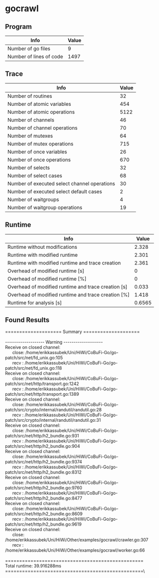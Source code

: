 # gocrawl

## Program 
| Info | Value |
| - | - |
| Number of go files | 9|
| Number of lines of code |1497|
## Trace 
| Info | Value |
| - | - |
| Number of routines | 32|
| Number of atomic variables | 454|
| Number of atomic operations | 5122|
| Number of channels | 46|
| Number of channel operations | 70|
| Number of mutexes | 64|
| Number of mutex operations | 715|
| Number of once variables | 26|
| Number of once operations | 670|
| Number of selects | 32|
| Number of select cases | 68|
| Number of executed select channel operations | 30|
| Number of executed select default cases | 2|
| Number of waitgroups | 4|
| Number of waitgroup operations | 19|
## Runtime 
| Info | Value |
| - | - |
| Runtime without modifications | 2.328|
| Runtime with modified runtime | 2.301|
| Runtime with modified runtime and trace creation | 2.361|
| Overhead of modified runtime [s] | 0|
| Overhead of modified runtime [\%] | 0|
| Overhead of modified runtime and trace creation [s] | 0.033|
| Overhead of modified runtime and trace creation [\%] | 1.418|
| Runtime for analysis [s] | 0.6565|
## Found Results
==================== Summary ====================\
\
-------------------- Warning --------------------\
Receive on closed channel:\
&nbsp;&nbsp;&nbsp;&nbsp;&nbsp;&nbsp;close: /home/erikkassubek/Uni/HiWi/CoBuFi-Go/go-patch/src/net/fd_unix.go:105\
&nbsp;&nbsp;&nbsp;&nbsp;&nbsp;&nbsp;recv : /home/erikkassubek/Uni/HiWi/CoBuFi-Go/go-patch/src/net/fd_unix.go:118\
Receive on closed channel:\
&nbsp;&nbsp;&nbsp;&nbsp;&nbsp;&nbsp;close: /home/erikkassubek/Uni/HiWi/CoBuFi-Go/go-patch/src/net/http/transport.go:1242\
&nbsp;&nbsp;&nbsp;&nbsp;&nbsp;&nbsp;recv : /home/erikkassubek/Uni/HiWi/CoBuFi-Go/go-patch/src/net/http/transport.go:1389\
Receive on closed channel:\
&nbsp;&nbsp;&nbsp;&nbsp;&nbsp;&nbsp;close: /home/erikkassubek/Uni/HiWi/CoBuFi-Go/go-patch/src/crypto/internal/randutil/randutil.go:28\
&nbsp;&nbsp;&nbsp;&nbsp;&nbsp;&nbsp;recv : /home/erikkassubek/Uni/HiWi/CoBuFi-Go/go-patch/src/crypto/internal/randutil/randutil.go:31\
Receive on closed channel:\
&nbsp;&nbsp;&nbsp;&nbsp;&nbsp;&nbsp;close: /home/erikkassubek/Uni/HiWi/CoBuFi-Go/go-patch/src/net/http/h2_bundle.go:931\
&nbsp;&nbsp;&nbsp;&nbsp;&nbsp;&nbsp;recv : /home/erikkassubek/Uni/HiWi/CoBuFi-Go/go-patch/src/net/http/h2_bundle.go:904\
Receive on closed channel:\
&nbsp;&nbsp;&nbsp;&nbsp;&nbsp;&nbsp;close: /home/erikkassubek/Uni/HiWi/CoBuFi-Go/go-patch/src/net/http/h2_bundle.go:9374\
&nbsp;&nbsp;&nbsp;&nbsp;&nbsp;&nbsp;recv : /home/erikkassubek/Uni/HiWi/CoBuFi-Go/go-patch/src/net/http/h2_bundle.go:8312\
Receive on closed channel:\
&nbsp;&nbsp;&nbsp;&nbsp;&nbsp;&nbsp;close: /home/erikkassubek/Uni/HiWi/CoBuFi-Go/go-patch/src/net/http/h2_bundle.go:9760\
&nbsp;&nbsp;&nbsp;&nbsp;&nbsp;&nbsp;recv : /home/erikkassubek/Uni/HiWi/CoBuFi-Go/go-patch/src/net/http/h2_bundle.go:8477\
Receive on closed channel:\
&nbsp;&nbsp;&nbsp;&nbsp;&nbsp;&nbsp;close: /home/erikkassubek/Uni/HiWi/CoBuFi-Go/go-patch/src/net/http/h2_bundle.go:8609\
&nbsp;&nbsp;&nbsp;&nbsp;&nbsp;&nbsp;recv : /home/erikkassubek/Uni/HiWi/CoBuFi-Go/go-patch/src/net/http/h2_bundle.go:9619\
Receive on closed channel:\
&nbsp;&nbsp;&nbsp;&nbsp;&nbsp;&nbsp;close: /home/erikkassubek/Uni/HiWi/Other/examples/gocrawl/crawler.go:307\
&nbsp;&nbsp;&nbsp;&nbsp;&nbsp;&nbsp;recv : /home/erikkassubek/Uni/HiWi/Other/examples/gocrawl/worker.go:66\
\
=================================================\
Total runtime: 39.916288ms\
=================================================\
